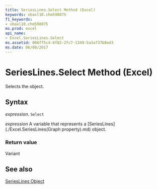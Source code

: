 ```yaml
---
title: SeriesLines.Select Method (Excel)
keywords: vbaxl10.chm598075
f1_keywords:
- vbaxl10.chm598075
ms.prod: excel
api_name:
- Excel.SeriesLines.Select
ms.assetid: 006ff5c4-6f82-2fc7-1349-5a3a737b8ed3
ms.date: 06/08/2017
---
```



# SeriesLines.Select Method (Excel)

Selects the object.


## Syntax

 _expression_. `Select`

 _expression_ A variable that represents a [SeriesLines](./Excel.SeriesLines(Graph property).md) object.


### Return value

Variant


## See also


[SeriesLines Object](Excel.SeriesLines(object).md)


